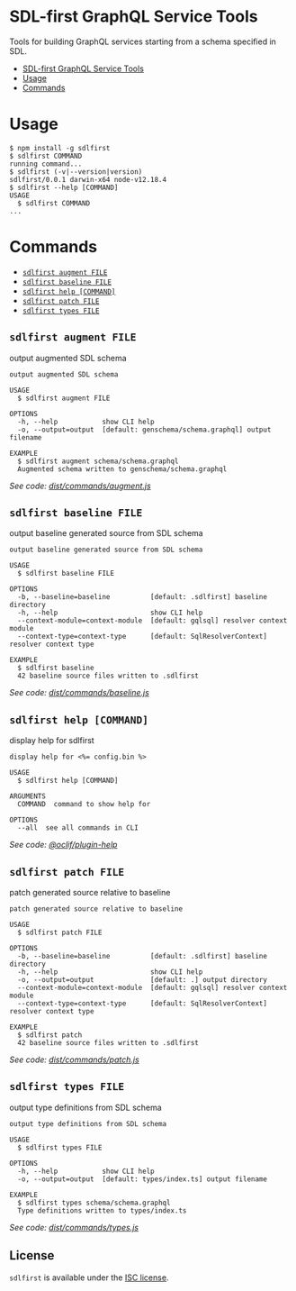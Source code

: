 # SDL-first GraphQL Service Tools

Tools for building GraphQL services starting from a schema specified in SDL.

<!-- toc -->
* [SDL-first GraphQL Service Tools](#sdl-first-graphql-service-tools)
* [Usage](#usage)
* [Commands](#commands)
<!-- tocstop -->
# Usage
<!-- usage -->
```sh-session
$ npm install -g sdlfirst
$ sdlfirst COMMAND
running command...
$ sdlfirst (-v|--version|version)
sdlfirst/0.0.1 darwin-x64 node-v12.18.4
$ sdlfirst --help [COMMAND]
USAGE
  $ sdlfirst COMMAND
...
```
<!-- usagestop -->
# Commands
<!-- commands -->
* [`sdlfirst augment FILE`](#sdlfirst-augment-file)
* [`sdlfirst baseline FILE`](#sdlfirst-baseline-file)
* [`sdlfirst help [COMMAND]`](#sdlfirst-help-command)
* [`sdlfirst patch FILE`](#sdlfirst-patch-file)
* [`sdlfirst types FILE`](#sdlfirst-types-file)

## `sdlfirst augment FILE`

output augmented SDL schema

```
output augmented SDL schema

USAGE
  $ sdlfirst augment FILE

OPTIONS
  -h, --help           show CLI help
  -o, --output=output  [default: genschema/schema.graphql] output filename

EXAMPLE
  $ sdlfirst augment schema/schema.graphql
  Augmented schema written to genschema/schema.graphql
```

_See code: [dist/commands/augment.js](https://github.com/trevorr/sdlfirst/blob/v0.0.1/dist/commands/augment.js)_

## `sdlfirst baseline FILE`

output baseline generated source from SDL schema

```
output baseline generated source from SDL schema

USAGE
  $ sdlfirst baseline FILE

OPTIONS
  -b, --baseline=baseline          [default: .sdlfirst] baseline directory
  -h, --help                       show CLI help
  --context-module=context-module  [default: gqlsql] resolver context module
  --context-type=context-type      [default: SqlResolverContext] resolver context type

EXAMPLE
  $ sdlfirst baseline
  42 baseline source files written to .sdlfirst
```

_See code: [dist/commands/baseline.js](https://github.com/trevorr/sdlfirst/blob/v0.0.1/dist/commands/baseline.js)_

## `sdlfirst help [COMMAND]`

display help for sdlfirst

```
display help for <%= config.bin %>

USAGE
  $ sdlfirst help [COMMAND]

ARGUMENTS
  COMMAND  command to show help for

OPTIONS
  --all  see all commands in CLI
```

_See code: [@oclif/plugin-help](https://github.com/oclif/plugin-help/blob/v2.2.3/src/commands/help.ts)_

## `sdlfirst patch FILE`

patch generated source relative to baseline

```
patch generated source relative to baseline

USAGE
  $ sdlfirst patch FILE

OPTIONS
  -b, --baseline=baseline          [default: .sdlfirst] baseline directory
  -h, --help                       show CLI help
  -o, --output=output              [default: .] output directory
  --context-module=context-module  [default: gqlsql] resolver context module
  --context-type=context-type      [default: SqlResolverContext] resolver context type

EXAMPLE
  $ sdlfirst patch
  42 baseline source files written to .sdlfirst
```

_See code: [dist/commands/patch.js](https://github.com/trevorr/sdlfirst/blob/v0.0.1/dist/commands/patch.js)_

## `sdlfirst types FILE`

output type definitions from SDL schema

```
output type definitions from SDL schema

USAGE
  $ sdlfirst types FILE

OPTIONS
  -h, --help           show CLI help
  -o, --output=output  [default: types/index.ts] output filename

EXAMPLE
  $ sdlfirst types schema/schema.graphql
  Type definitions written to types/index.ts
```

_See code: [dist/commands/types.js](https://github.com/trevorr/sdlfirst/blob/v0.0.1/dist/commands/types.js)_
<!-- commandsstop -->

## License

`sdlfirst` is available under the [ISC license](LICENSE).
